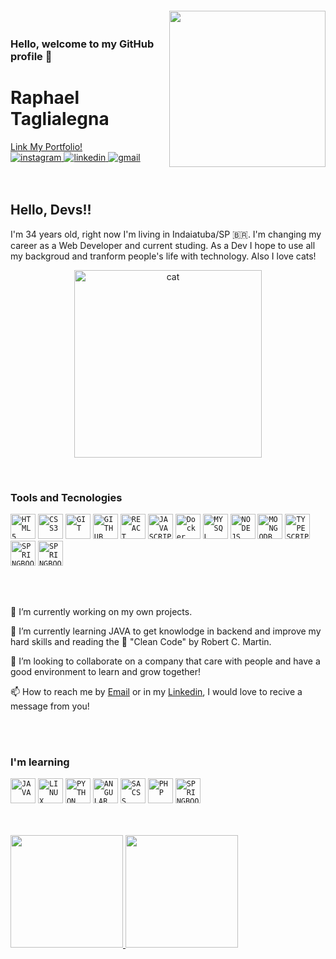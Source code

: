 <img align="right" width="250px" style="margin-top:-20px" src="https://ibb.co/4FsCjMr">

### Hello, welcome to my GitHub profile 👋

<div dsplay="inline-block"> 
 <div dsplay="inline-block" align="left">
   <h1 >Raphael Taglialegna</h1>
   <a href="https://raphael-taglialegna-portifolio.vercel.app/" target="_blank">Link My Portfolio!</a> 
 </div>
   <a href="https://www.instagram.com/raphaeltaglialegna/" target="_blank">
    <img src="https://img.shields.io/badge/-Instagram-%23E4405F?style=for-the-badge&logo=instagram&logoColor=white" target="_blank" alt="instagram" style="vertical-align:top;">
   </a> 
   
  <a href="https://www.linkedin.com/in/raphaeltaglialegna" target="_blank">
    <img src="https://img.shields.io/badge/-LinkedIn-%230077B5?style=for-the-badge&logo=linkedin&logoColor=white" target="_blank" alt="linkedin" style="vertical-align:top;">
  </a>  
 
  <a href = "mailto:raphael.trcosta@gmail.com?subject=Hello%20Raphael">
    <img src="https://img.shields.io/badge/Gmail-D14836?style=for-the-badge&logo=gmail&logoColor=white" target="_blank" alt="gmail" style="vertical-align:top;">
  </a>
</div>

</br>
</br>

## Hello, Devs!!

I'm 34 years old, right now I'm living in Indaiatuba/SP :brazil:. 
I'm changing my career as a Web Developer and current studing. As a Dev I hope to use all my backgroud and tranform people's life with technology. Also I love cats! 

<p align="center">
 <img width="300px"  src="https://i.kym-cdn.com/entries/icons/original/000/026/638/cat.jpg" target="_blank" alt="cat" >
</p>

</br>

### Tools and Tecnologies
<code><img width="40px" src="https://cdn.jsdelivr.net/gh/devicons/devicon/icons/html5/html5-original-wordmark.svg" title = "HTML5"/></code>
<code><img width="40px" src="https://cdn.jsdelivr.net/gh/devicons/devicon/icons/css3/css3-original-wordmark.svg" title = "CSS3"/></code>
<code><img width="40px" src="https://cdn.jsdelivr.net/gh/devicons/devicon/icons/git/git-original.svg" title = "GIT"/></code>
<code><img width="40px" src="https://cdn.jsdelivr.net/gh/devicons/devicon/icons/github/github-original.svg" title = "GITHUB"/></code>
<code><img width="40px" src="https://cdn.jsdelivr.net/gh/devicons/devicon/icons/react/react-original-wordmark.svg" title = "REACT"/></code>
<code><img width="40px" src="https://cdn.jsdelivr.net/gh/devicons/devicon/icons/javascript/javascript-original.svg" title = "JAVASCRIPT"/></code>
<code><img width="40px" src="https://cdn-icons-png.flaticon.com/512/919/919853.png" title = "Docker"/></code>
<code><img width="40px" src="https://cdn-icons-png.flaticon.com/512/919/919836.png" title = "MYSQL"/></code>
<code><img width="40px" src="https://cdn.jsdelivr.net/gh/devicons/devicon/icons/nodejs/nodejs-original-wordmark.svg" title = "NODEJS"/></code>
<code><img width="40px" src="https://cdn.jsdelivr.net/gh/devicons/devicon/icons/mongodb/mongodb-plain-wordmark.svg" title = "MONGODB"/></code>
<code><img width="40px" src="https://cdn.jsdelivr.net/gh/devicons/devicon/icons/typescript/typescript-original.svg" title = "TYPESCRIPT"/></code>
<code><img width="40px" src="https://cdn.jsdelivr.net/gh/devicons/devicon/icons/tailwindcss/tailwindcss-original-wordmark.svg" title = "SPRINGBOOT"/></code>
<code><img width="40px" src="https://cdn.jsdelivr.net/gh/devicons/devicon/icons/heroku/heroku-original-wordmark.svg" title = "SPRINGBOOT"/></code>


</br>
</br>

🔭 I’m currently working on my own projects.


🌱 I’m currently learning JAVA to get knowlodge in backend and improve my hard skills and reading  the :blue_book: "Clean Code" by Robert C. Martin.


👯 I’m looking to collaborate on a company that care with people and have a good environment to learn and grow together!

 
📫 How to reach me by [Email](mailto:raphael.trcosta@gmail.com?subject=[GitHub]Hello%20Raphael") or in my [Linkedin](https://www.linkedin.com/in/raphaeltaglialegna), I would love to recive a message from you! 

</br>
</br>

### I'm learning
<code><img width="40px" src="https://cdn.jsdelivr.net/gh/devicons/devicon/icons/java/java-original.svg" title = "JAVA"/></code>
<code><img width="40px" src="https://cdn.jsdelivr.net/gh/devicons/devicon/icons/linux/linux-original.svg" title = "LINUX"/></code>
<code><img width="40px" src="https://cdn.jsdelivr.net/gh/devicons/devicon/icons/python/python-original-wordmark.svg" title = "PYTHON"/></code>
<code><img width="40px" src="https://cdn.jsdelivr.net/gh/devicons/devicon/icons/angularjs/angularjs-original.svg" title = "ANGULAR"/></code>
<code><img width="40px" src="https://cdn.jsdelivr.net/gh/devicons/devicon/icons/sass/sass-original.svg" title = "SACSS"/></code>
<code><img width="40px" src="https://cdn.jsdelivr.net/gh/devicons/devicon/icons/php/php-original.svg" title = "PHP"/></code>
<code><img width="40px" src="https://cdn.jsdelivr.net/gh/devicons/devicon/icons/spring/spring-original-wordmark.svg" title = "SPRINGBOOT"/></code>

</br>
</br>


<div>
<a href="https://github.com/RaphaelTaglialegna">
<img height="180em" src="https://github-readme-stats.vercel.app/api/top-langs/?username=RaphaelTaglialegna&layout=compact&langs_count=7&theme=blueberry"/>
<img height="180em" src="https://github-readme-stats.vercel.app/api?username=RaphaelTaglialegna&show_icons=true&theme=blueberry&include_all_commits=true&count_private=true"/>
</div>

  
